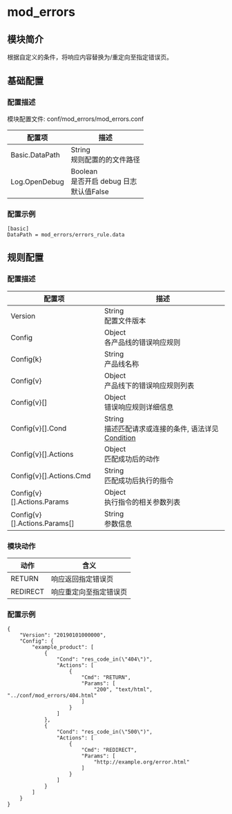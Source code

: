 # mod_errors

## 模块简介 

根据自定义的条件，将响应内容替换为/重定向至指定错误页。

## 基础配置
### 配置描述
模块配置文件: conf/mod_errors/mod_errors.conf

| 配置项                | 描述                                        |
| ---------------------| ------------------------------------------- |
| Basic.DataPath            | String<br>规则配置的的文件路径 |
| Log.OpenDebug           | Boolean<br>是否开启 debug 日志<br>默认值False |

### 配置示例
```
[basic]
DataPath = mod_errors/errors_rule.data
```

## 规则配置
### 配置描述

| 配置项  | 描述                                                           |
| ------- | -------------------------------------------------------------- |
| Version | String<br>配置文件版本 |
| Config | Object<br>各产品线的错误响应规则 |
| Config{k} | String<br>产品线名称 |
| Config{v} | Object<br>产品线下的错误响应规则列表 |
| Config{v}[] | Object<br>错误响应规则详细信息 |
| Config{v}[].Cond | String<br>描述匹配请求或连接的条件, 语法详见[Condition](../../condition/condition_grammar.md) |
| Config{v}[].Actions | Object<br>匹配成功后的动作|
| Config{v}[].Actions.Cmd | String<br>匹配成功后执行的指令 |
| Config{v}[].Actions.Params | Object<br>执行指令的相关参数列表 |
| Config{v}[].Actions.Params[] | String<br>参数信息 |

### 模块动作
| 动作     | 含义                 |
| -------- | ---------------------- |
| RETURN   | 响应返回指定错误页     |
| REDIRECT | 响应重定向至指定错误页 |

### 配置示例
```
{
    "Version": "20190101000000",
    "Config": {
        "example_product": [
            {
                "Cond": "res_code_in(\"404\")",
                "Actions": [
                    {
                        "Cmd": "RETURN",
                        "Params": [
                            "200", "text/html", "../conf/mod_errors/404.html"
                        ]
                    }
                ]
            },
            {
                "Cond": "res_code_in(\"500\")",
                "Actions": [
                    {
                        "Cmd": "REDIRECT",
                        "Params": [
                            "http://example.org/error.html"
                        ]
                    }
                ]
            }
        ]
    }
}
```

